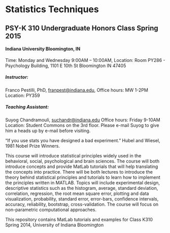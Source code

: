 # Statistics Techniques
## PSY-K 310 Undergraduate Honors Class Spring 2015 
#### Indiana University Bloomington, IN
 
Time: Monday and Wednesday 9:00AM – 10:00AM,
Location: Room PY286 - Psychology Building, 1101 E 10th St Bloomington IN 47405
##### Instructor:
Franco Pestilli, PhD, franpest@indiana.edu,
Office hours:  MW 1-2PM  Location: PY359
##### Teaching Assistant:
Suyog Chandramouli, suchandr@indiana.edu
Office hours:  Friday 9-10AM  Location: Student Commons on the 3rd floor. Please e-mail Suyog to give him a heads up by e-mail before visiting.

“If you use stats you have designed a bad experiment.”  Hubel and Wiesel, 1981 Nobel Prize Winners.
 
This course will introduce statistical principles widely used in the behavioral, social, psychological and brain sciences. The course will both introduce concepts and provide MatLab tutorials that will help translating the concepts into practice. There will be both lectures to introduce the theory behind statistical principles and tutorials to learn how to implement the principles written in MATLAB. Topics will include experimental design, descriptive statistics such as the histogram, average, standard deviation, correlation, regression, the root mean square error, plotting and data visualization, probability, standard error, error-bars, confidence intervals, accuracy, reliability, bootstrap, cross-validation. The course will focus on non-parametric computational approaches.

This repository contains MatLab tutorials and examples for Class K310 Spring 2014, University of Indiana Bloomington
